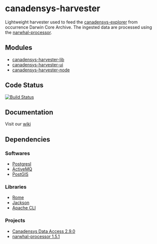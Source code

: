 canadensys-harvester
====================

Lightweight harvester used to feed the [canadensys-explorer](https://github.com/Canadensys/canadensys-explorer) from occurrence Darwin Core Archive. The ingested data are processed using the [narwhal-processor](https://github.com/Canadensys/narwhal-processor).

Modules
-------
* [canadensys-harvester-lib](https://github.com/Canadensys/canadensys-harvester/tree/master/canadensys-harvester-lib)
* [canadensys-harvester-ui](https://github.com/Canadensys/canadensys-harvester/tree/master/canadensys-harvester-ui)
* [canadensys-harvester-node](https://github.com/Canadensys/canadensys-harvester/tree/master/canadensys-harvester-node)

Code Status
-----------
[![Build Status](https://travis-ci.org/Canadensys/canadensys-harvester.png)](https://travis-ci.org/Canadensys/canadensys-harvester)

Documentation
-------------
Visit our [wiki](https://github.com/Canadensys/canadensys-harvester/wiki)


Dependencies
------------
### Softwares
* [Postgresl](http://www.postgresql.org/)
* [ActiveMQ](http://activemq.apache.org/)
* [PostGIS](http://postgis.net/)

### Libraries
* [Rome](https://github.com/rometools/rome)
* [Jackson](https://github.com/FasterXML/jackson)
* [Apache CLI](http://commons.apache.org/proper/commons-cli/)

### Projects
* [Canadensys Data Access 2.9.0](https://github.com/Canadensys/canadensys-data-access)
* [narwhal-processor 1.5.1](https://github.com/Canadensys/narwhal-processor)
